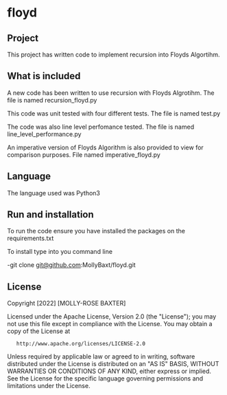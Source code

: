 # floyd
## Project
This project has written code to implement recursion into Floyds Algortihm. 
## What is included
A new code has been written to use recursion with Floyds Algrotihm. The file is named recursion_floyd.py

This code was unit tested with four different tests. The file is named test.py

The code was also line level perfomance tested. The file is named line_level_performance.py

An imperative version of Floyds Algorithm is also provided to view for comparison purposes. File named imperative_floyd.py

## Language
The language used was Python3
## Run and installation
To run the code ensure you have installed the packages on the requirements.txt

To install type into you command line      

-git clone git@github.com:MollyBaxt/floyd.git

## License
Copyright [2022] [MOLLY-ROSE BAXTER]

   Licensed under the Apache License, Version 2.0 (the "License");
   you may not use this file except in compliance with the License.
   You may obtain a copy of the License at

       http://www.apache.org/licenses/LICENSE-2.0

   Unless required by applicable law or agreed to in writing, software
   distributed under the License is distributed on an "AS IS" BASIS,
   WITHOUT WARRANTIES OR CONDITIONS OF ANY KIND, either express or implied.
   See the License for the specific language governing permissions and
   limitations under the License.

